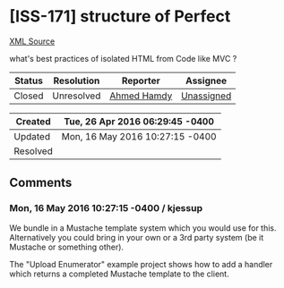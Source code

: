 # [ISS-171] structure of Perfect

[XML Source](../xml/ISS-171.xml)
<p><p>what's best practices of isolated  HTML from Code like MVC ?</p></p>





Status|Resolution|Reporter|Assignee
------|----------|--------|--------
Closed|Unresolved|[Ahmed Hamdy](dimohamdy)|[Unassigned]($-1)





Created|Tue, 26 Apr 2016 06:29:45 -0400
-------|--------------
Updated|Mon, 16 May 2016 10:27:15 -0400
Resolved|


## Comments




### Mon, 16 May 2016 10:27:15 -0400 / kjessup 

<p><p>We bundle in a Mustache template system which you would use for this. Alternatively you could bring in your own or a 3rd party system (be it Mustache or something other).</p>

<p>The "Upload Enumerator" example project shows how to add a handler which returns a completed Mustache template to the client.</p></p>


